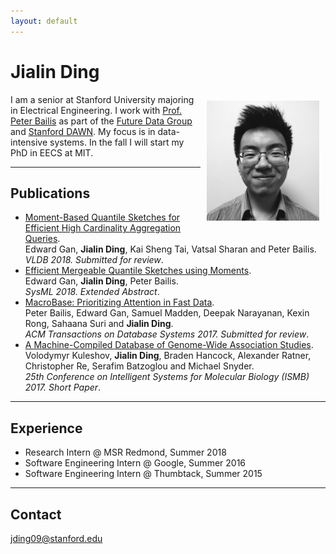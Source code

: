 ```yaml
---
layout: default
---
```


# Jialin Ding
<img src="/static/jialin.jpg" alt="Jialin" style="width: 180px; height: 192px; float: right; margin: 10px"/>
<!-- ![Jialin](/static/jialin.jpg) -->

I am a senior at Stanford University majoring in Electrical Engineering.
I work with [Prof. Peter Bailis](http://www.bailis.org) as part of the [Future Data Group](http://futuredata.stanford.edu/) and [Stanford DAWN](http://dawn.cs.stanford.edu).
My focus is in data-intensive systems.
In the fall I will start my PhD in EECS at MIT.

---

## Publications

- [Moment-Based Quantile Sketches for Efficient High Cardinality Aggregation Queries](https://arxiv.org/pdf/1803.01969.pdf). <br>
Edward Gan, **Jialin Ding**, Kai Sheng Tai, Vatsal Sharan and Peter Bailis. <br>
*VLDB 2018. Submitted for review*.
- [Efficient Mergeable Quantile Sketches using Moments](http://dawn.cs.stanford.edu/pubs/gan2018emerge.pdf). <br>
Edward Gan, **Jialin Ding**, Peter Bailis. <br>
*SysML 2018. Extended Abstract*.
- [MacroBase: Prioritizing Attention in Fast Data](https://macrobase.stanford.edu/). <br>
Peter Bailis, Edward Gan, Samuel Madden, Deepak Narayanan, Kexin Rong, Sahaana Suri and **Jialin Ding**. <br>
*ACM Transactions on Database Systems 2017. Submitted for review*.
- [A Machine-Compiled Database of Genome-Wide Association Studies](https://drive.google.com/file/d/0B4y0zfdRviKsRW5Zd0FBVlFIa3c/view). <br>
Volodymyr Kuleshov, **Jialin Ding**, Braden Hancock, Alexander Ratner, Christopher Re, Serafim Batzoglou and Michael Snyder. <br>
*25th Conference on Intelligent Systems for Molecular Biology (ISMB) 2017. Short Paper*.

---

## Experience

- Research Intern @ MSR Redmond, Summer 2018
- Software Engineering Intern @ Google, Summer 2016
- Software Engineering Intern @ Thumbtack, Summer 2015

___

## Contact

jding09@stanford.edu
